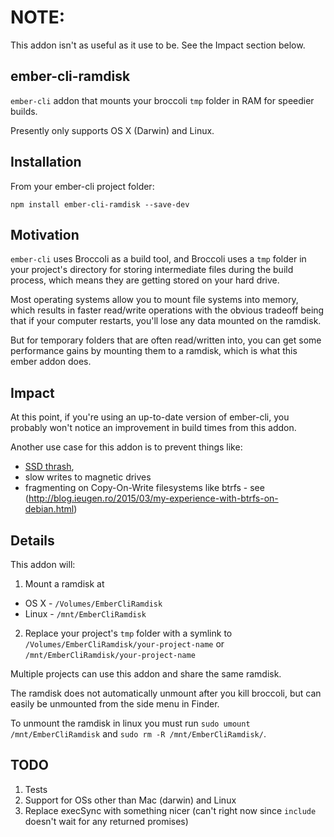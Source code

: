 # NOTE:

This addon isn't as useful as it use to be. See the Impact section
below.

## ember-cli-ramdisk

`ember-cli` addon that mounts your broccoli `tmp` folder in RAM
for speedier builds.

Presently only supports OS X (Darwin) and Linux.

## Installation

From your ember-cli project folder:

    npm install ember-cli-ramdisk --save-dev

## Motivation

`ember-cli` uses Broccoli as a build tool, and Broccoli uses a `tmp`
folder in your project's directory for storing intermediate files during
the build process, which means they are getting stored on your hard
drive.

Most operating systems allow you to mount file systems into memory,
which results in faster read/write operations with the obvious tradeoff
being that if your computer restarts, you'll lose any data mounted on
the ramdisk.

But for temporary folders that are often read/written into, you can get
some performance gains by mounting them to a ramdisk, which is what this
ember addon does.

## Impact

At this point, if you're using an up-to-date version of ember-cli, you
probably won't notice an improvement in build times from this addon.

Another use case for this addon is to prevent things like: 
* [SSD thrash](https://github.com/ember-cli/ember-cli/issues/2226#issuecomment-62065304),
* slow writes to magnetic drives
* fragmenting on Copy-On-Write filesystems like btrfs - see  (http://blog.ieugen.ro/2015/03/my-experience-with-btrfs-on-debian.html)

## Details

This addon will:

1. Mount a ramdisk at
 - OS X - `/Volumes/EmberCliRamdisk`
 - Linux - `/mnt/EmberCliRamdisk`
2. Replace your project's `tmp` folder with a symlink to
   `/Volumes/EmberCliRamdisk/your-project-name` or `/mnt/EmberCliRamdisk/your-project-name`

Multiple projects can use this addon and share the same ramdisk.

The ramdisk does not automatically unmount after you kill broccoli, but
can easily be unmounted from the side menu in Finder.

To unmount the ramdisk in linux you must run `sudo umount /mnt/EmberCliRamdisk` and `sudo rm -R /mnt/EmberCliRamdisk/`.

## TODO

1. Tests
2. Support for OSs other than Mac (darwin) and Linux
3. Replace execSync with something nicer (can't right now since
   `include` doesn't wait for any returned promises)
